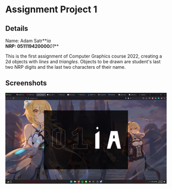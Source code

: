 # Assignment Project 1
## Details
Name: Adam Satr**_ia_**<br>
NRP: 051119420000**_01_**

This is the first assignment of Computer Graphics course 2022, creating a 2d objects with _lines_ and _triangles_. Objects to be drawn are student's last two NRP digits and the last two characters of their name.

## Screenshots
<img src="img/ss.png" alt="Alt text">
